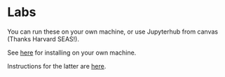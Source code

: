 # Labs

You can run these on your own machine, or use Jupyterhub from canvas (Thanks Harvard SEAS!). 

See [here](https://github.com/cs109/a-2017/blob/master/Labs/Lab0_Python_Basics/do_this_before_lab_0.ipynb) for installing on your
own machine.

Instructions for the latter are
[here](https://docs.google.com/document/d/1lh2WLXWCV0M1G_lb2k5LhqkxLaeBSPnIhzyNNYKzC24/edit?usp=sharing).

